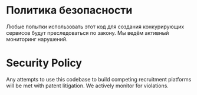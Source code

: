 # Политика безопасности
Любые попытки использовать этот код для создания конкурирующих сервисов 
будут преследоваться по закону. Мы ведём активный мониторинг нарушений.

# Security Policy
Any attempts to use this codebase to build competing recruitment platforms 
will be met with patent litigation. We actively monitor for violations.
